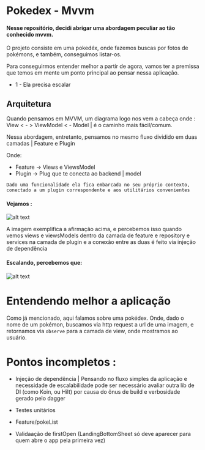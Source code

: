 # Pokedex - Mvvm

#### Nesse repositório, decidi abrigar uma abordagem peculiar ao tão conhecido mvvm.

O projeto consiste em uma pokedéx, onde fazemos buscas por fotos de pokémons, e também, conseguimos listar-os.

Para conseguirmos entender melhor a partir de agora, vamos ter a premissa que temos em mente um ponto principal ao pensar nessa aplicação.

* 1 - Ela precisa escalar 

## Arquitetura 

Quando pensamos em MVVM, um diagrama logo nos vem a cabeça onde : View < - > ViewModel < - Model | é o caminho mais fácil/comum.

Nessa abordagem, entretanto, pensamos no mesmo fluxo dividido em duas camadas | Feature e Plugin

Onde: 

* Feature -> Views e ViewsModel
* Plugin -> Plug que te conecta ao backend | model

`Dado uma funcionalidade ela fica embarcada no seu próprio contexto, conectado a um plugin correspondente e aos utilitários convenientes`

#### Vejamos : 
![alt text](https://docs.google.com/uc?export=download&id=1JLO7W7wgKRPD2-gywmLs-3vi9ByaGgRS)

A imagem exemplifica a afirmação acima, e percebemos isso quando vemos views e viewsModels dentro da camada de feature e repository e services 
na camada de plugin e a conexão entre as duas é feito via injeção de dependência

#### Escalando, percebemos que: 
![alt text](https://docs.google.com/uc?export=download&id=1_RLcYOinlPsXKV5ptiR358u-wQ2pfYTd)

# Entendendo melhor a aplicação

Como já mencionado, aqui falamos sobre uma pokédex. Onde, dado o nome de um pokémon, buscamos via http request a url de uma imagem, e retornamos via
`observe` para a camada de view, onde mostramos ao usuário.

# Pontos incompletos : 

* Injeção de dependência | Pensando no fluxo simples da aplicação e necessidade de escalabilidade pode ser necessário avaliar outra lib de DI (como Koin, ou Hilt)
por causa do ônus de build e verbosidade gerado pelo dagger

* Testes unitários

* Feature/pokeList

* Validaação de firstOpen (LandingBottomSheet só deve aparecer para quem abre o app pela primeira vez)


